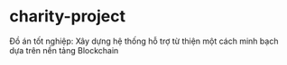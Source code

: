 # charity-project
Đồ án tốt nghiệp: Xây dựng hệ thống hỗ trợ từ thiện một cách minh bạch dựa trên nền tảng Blockchain
